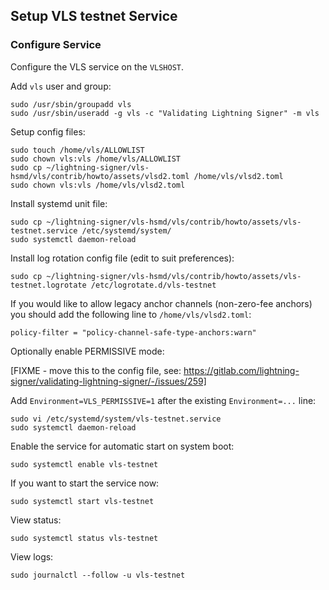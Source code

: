 ## Setup VLS testnet Service

### Configure Service

Configure the VLS service on the `VLSHOST`.

Add `vls` user and group:
```
sudo /usr/sbin/groupadd vls
sudo /usr/sbin/useradd -g vls -c "Validating Lightning Signer" -m vls
```

Setup config files:
```
sudo touch /home/vls/ALLOWLIST
sudo chown vls:vls /home/vls/ALLOWLIST
sudo cp ~/lightning-signer/vls-hsmd/vls/contrib/howto/assets/vlsd2.toml /home/vls/vlsd2.toml
sudo chown vls:vls /home/vls/vlsd2.toml
```

Install systemd unit file:
```
sudo cp ~/lightning-signer/vls-hsmd/vls/contrib/howto/assets/vls-testnet.service /etc/systemd/system/
sudo systemctl daemon-reload
```

Install log rotation config file (edit to suit preferences):
```
sudo cp ~/lightning-signer/vls-hsmd/vls/contrib/howto/assets/vls-testnet.logrotate /etc/logrotate.d/vls-testnet
```

If you would like to allow legacy anchor channels (non-zero-fee anchors) you should
add the following line to `/home/vls/vlsd2.toml`:
```
policy-filter = "policy-channel-safe-type-anchors:warn"
```

Optionally enable PERMISSIVE mode:

[FIXME - move this to the config file, see:
https://gitlab.com/lightning-signer/validating-lightning-signer/-/issues/259]

Add `Environment=VLS_PERMISSIVE=1` after the existing `Environment=...` line:
```
sudo vi /etc/systemd/system/vls-testnet.service
sudo systemctl daemon-reload
```

Enable the  service for automatic start on system boot:
```
sudo systemctl enable vls-testnet
```

If you want to start the service now:
```
sudo systemctl start vls-testnet
```

View status:
```
sudo systemctl status vls-testnet
```

View logs:
```
sudo journalctl --follow -u vls-testnet
```

